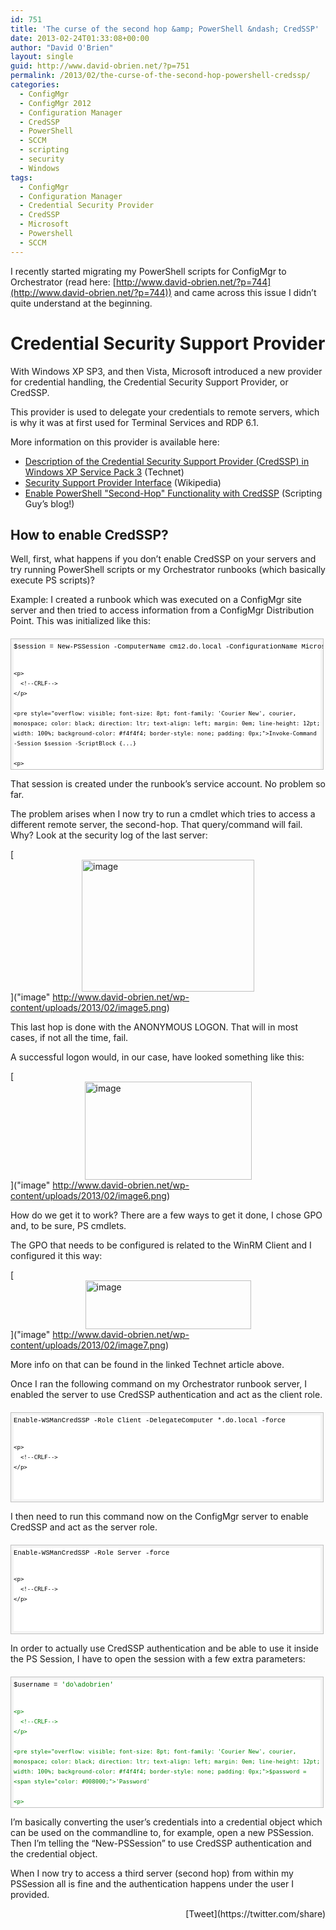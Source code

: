 ```yaml
---
id: 751
title: 'The curse of the second hop &amp; PowerShell &ndash; CredSSP'
date: 2013-02-24T01:33:08+00:00
author: "David O'Brien"
layout: single
guid: http://www.david-obrien.net/?p=751
permalink: /2013/02/the-curse-of-the-second-hop-powershell-credssp/
categories:
  - ConfigMgr
  - ConfigMgr 2012
  - Configuration Manager
  - CredSSP
  - PowerShell
  - SCCM
  - scripting
  - security
  - Windows
tags:
  - ConfigMgr
  - Configuration Manager
  - Credential Security Provider
  - CredSSP
  - Microsoft
  - Powershell
  - SCCM
---
```

I recently started migrating my PowerShell scripts for ConfigMgr to Orchestrator (read here: [http://www.david-obrien.net/?p=744](http://www.david-obrien.net/?p=744)) and came across this issue I didn’t quite understand at the beginning.

# Credential Security Support Provider

With Windows XP SP3, and then Vista, Microsoft introduced a new provider for credential handling, the Credential Security Support Provider, or CredSSP.
  
This provider is used to delegate your credentials to remote servers, which is why it was at first used for Terminal Services and RDP 6.1.

More information on this provider is available here:

  * [Description of the Credential Security Support Provider (CredSSP) in Windows XP Service Pack 3](http://support.microsoft.com/kb/951608) (Technet)
  * [Security Support Provider Interface](http://en.wikipedia.org/wiki/Security_Support_Provider_Interface) (Wikipedia)
  * [Enable PowerShell "Second-Hop" Functionality with CredSSP](http://blogs.technet.com/b/heyscriptingguy/archive/2012/11/14/enable-powershell-quot-second-hop-quot-functionality-with-credssp.aspx) (Scripting Guy’s blog!)

## How to enable CredSSP?

Well, first, what happens if you don’t enable CredSSP on your servers and try running PowerShell scripts or my Orchestrator runbooks (which basically execute PS scripts)?

Example: I created a runbook which was executed on a ConfigMgr site server and then tried to access information from a ConfigMgr Distribution Point. This was initialized like this:

<div id="codeSnippetWrapper" style="overflow: auto; cursor: text; font-size: 8pt; font-family: 'Courier New', courier, monospace; direction: ltr; text-align: left; margin: 20px 0px 10px; line-height: 12pt; max-height: 200px; width: 97.5%; background-color: #f4f4f4; border: silver 1px solid; padding: 4px;">
  <div id="codeSnippet" style="overflow: visible; font-size: 8pt; font-family: 'Courier New', courier, monospace; color: black; direction: ltr; text-align: left; line-height: 12pt; width: 100%; background-color: #f4f4f4; border-style: none; padding: 0px;">
    <pre style="overflow: visible; font-size: 8pt; font-family: 'Courier New', courier, monospace; color: black; direction: ltr; text-align: left; margin: 0em; line-height: 12pt; width: 100%; background-color: white; border-style: none; padding: 0px;">$session = New-PSSession -ComputerName cm12.do.local -ConfigurationName Microsoft.PowerShell32
    
    <p>
      <!--CRLF-->
    </p>
    
    <pre style="overflow: visible; font-size: 8pt; font-family: 'Courier New', courier, monospace; color: black; direction: ltr; text-align: left; margin: 0em; line-height: 12pt; width: 100%; background-color: #f4f4f4; border-style: none; padding: 0px;">Invoke-Command -Session $session -ScriptBlock {...}
    
    <p>
      <!--CRLF-->
    </p>
  </div>
</div>

That session is created under the runbook’s service account. No problem so far.
  
The problem arises when I now try to run a cmdlet which tries to access a different remote server, the second-hop. That query/command will fail. Why? Look at the security log of the last server:

[<img style="background-image: none; float: none; padding-top: 0px; padding-left: 0px; margin-left: auto; display: block; padding-right: 0px; margin-right: auto; border: 0px;" title="image" alt="image" src="http://www.david-obrien.net/wp-content/uploads/2013/02/image_thumb5.png" width="276" height="211" border="0" />]("image" http://www.david-obrien.net/wp-content/uploads/2013/02/image5.png)

This last hop is done with the ANONYMOUS LOGON. That will in most cases, if not all the time, fail.
  
A successful logon would, in our case, have looked something like this:

[<img style="background-image: none; float: none; padding-top: 0px; padding-left: 0px; margin-left: auto; display: block; padding-right: 0px; margin-right: auto; border: 0px;" title="image" alt="image" src="http://www.david-obrien.net/wp-content/uploads/2013/02/image_thumb6.png" width="267" height="157" border="0" />]("image" http://www.david-obrien.net/wp-content/uploads/2013/02/image6.png)

How do we get it to work? There are a few ways to get it done, I chose GPO and, to be sure, PS cmdlets.

The GPO that needs to be configured is related to the WinRM Client and I configured it this way:

[<img style="background-image: none; float: none; padding-top: 0px; padding-left: 0px; margin-left: auto; display: block; padding-right: 0px; margin-right: auto; border: 0px;" title="image" alt="image" src="http://www.david-obrien.net/wp-content/uploads/2013/02/image_thumb7.png" width="265" height="78" border="0" />]("image" http://www.david-obrien.net/wp-content/uploads/2013/02/image7.png)

More info on that can be found in the linked Technet article above.

Once I ran the following command on my Orchestrator runbook server, I enabled the server to use CredSSP authentication and act as the client role.

<div id="codeSnippetWrapper" style="overflow: auto; cursor: text; font-size: 8pt; font-family: 'Courier New', courier, monospace; direction: ltr; text-align: left; margin: 20px 0px 10px; line-height: 12pt; max-height: 200px; width: 97.5%; background-color: #f4f4f4; border: silver 1px solid; padding: 4px;">
  <div id="codeSnippet" style="overflow: visible; font-size: 8pt; font-family: 'Courier New', courier, monospace; color: black; direction: ltr; text-align: left; line-height: 12pt; width: 100%; background-color: #f4f4f4; border-style: none; padding: 0px;">
    <pre style="overflow: visible; font-size: 8pt; font-family: 'Courier New', courier, monospace; color: black; direction: ltr; text-align: left; margin: 0em; line-height: 12pt; width: 100%; background-color: white; border-style: none; padding: 0px;">Enable-WSManCredSSP -Role Client -DelegateComputer *.do.local -force
    
    <p>
      <!--CRLF-->
    </p>
  </div>
</div>

I then need to run this command now on the ConfigMgr server to enable CredSSP and act as the server role.

<div id="codeSnippetWrapper" style="overflow: auto; cursor: text; font-size: 8pt; font-family: 'Courier New', courier, monospace; direction: ltr; text-align: left; margin: 20px 0px 10px; line-height: 12pt; max-height: 200px; width: 97.5%; background-color: #f4f4f4; border: silver 1px solid; padding: 4px;">
  <div id="codeSnippet" style="overflow: visible; font-size: 8pt; font-family: 'Courier New', courier, monospace; color: black; direction: ltr; text-align: left; line-height: 12pt; width: 100%; background-color: #f4f4f4; border-style: none; padding: 0px;">
    <pre style="overflow: visible; font-size: 8pt; font-family: 'Courier New', courier, monospace; color: black; direction: ltr; text-align: left; margin: 0em; line-height: 12pt; width: 100%; background-color: white; border-style: none; padding: 0px;">Enable-WSManCredSSP -Role Server -force
    
    <p>
      <!--CRLF-->
    </p>
  </div>
</div>

In order to actually use CredSSP authentication and be able to use it inside the PS Session, I have to open the session with a few extra parameters:

<div id="codeSnippetWrapper" style="overflow: auto; cursor: text; font-size: 8pt; font-family: 'Courier New', courier, monospace; direction: ltr; text-align: left; margin: 20px 0px 10px; line-height: 12pt; max-height: 200px; width: 97.5%; background-color: #f4f4f4; border: silver 1px solid; padding: 4px;">
  <div id="codeSnippet" style="overflow: visible; font-size: 8pt; font-family: 'Courier New', courier, monospace; color: black; direction: ltr; text-align: left; line-height: 12pt; width: 100%; background-color: #f4f4f4; border-style: none; padding: 0px;">
    <pre style="overflow: visible; font-size: 8pt; font-family: 'Courier New', courier, monospace; color: black; direction: ltr; text-align: left; margin: 0em; line-height: 12pt; width: 100%; background-color: white; border-style: none; padding: 0px;">$username = <span style="color: #008000;">'do\adobrien'
    
    <p>
      <!--CRLF-->
    </p>
    
    <pre style="overflow: visible; font-size: 8pt; font-family: 'Courier New', courier, monospace; color: black; direction: ltr; text-align: left; margin: 0em; line-height: 12pt; width: 100%; background-color: #f4f4f4; border-style: none; padding: 0px;">$password = <span style="color: #008000;">'Password'
    
    <p>
      <!--CRLF-->
    </p>
    
    <pre style="overflow: visible; font-size: 8pt; font-family: 'Courier New', courier, monospace; color: black; direction: ltr; text-align: left; margin: 0em; line-height: 12pt; width: 100%; background-color: white; border-style: none; padding: 0px;">$cred = New-Object System.Management.Automation.PSCredential -ArgumentList @($username,(ConvertTo-SecureString -String $password -AsPlainText -Force))
    
    <p>
      <!--CRLF-->
    </p>
    
    <pre style="overflow: visible; font-size: 8pt; font-family: 'Courier New', courier, monospace; color: black; direction: ltr; text-align: left; margin: 0em; line-height: 12pt; width: 100%; background-color: #f4f4f4; border-style: none; padding: 0px;">
    
    <p>
      <!--CRLF-->
    </p>
    
    <pre style="overflow: visible; font-size: 8pt; font-family: 'Courier New', courier, monospace; color: black; direction: ltr; text-align: left; margin: 0em; line-height: 12pt; width: 100%; background-color: white; border-style: none; padding: 0px;">New-PSSession -ComputerName cm12.do.local -ConfigurationName Microsoft.PowerShell32 -Authentication Credssp -Credential $cred
    
    <p>
      <!--CRLF-->
    </p>
  </div>
</div>

I’m basically converting the user’s credentials into a credential object which can be used on the commandline to, for example, open a new PSSession. Then I’m telling the “New-PSSession” to use CredSSP authentication and the credential object.

When I now try to access a third server (second hop) from within my PSSession all is fine and the authentication happens under the user I provided. 

<div style="float: right; margin-left: 10px;">
  [Tweet](https://twitter.com/share)
</div>


